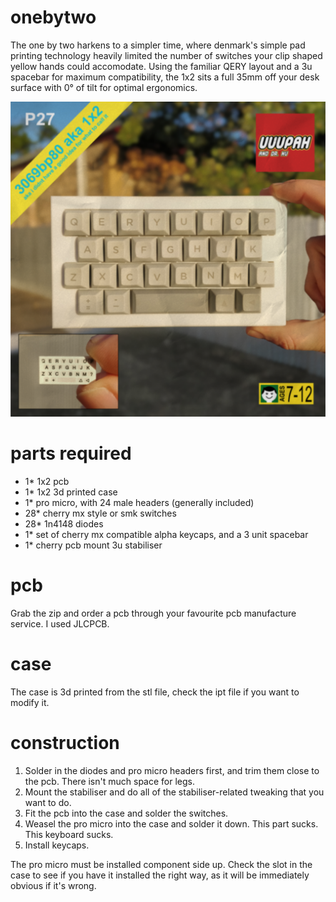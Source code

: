 # onebytwo
The one by two harkens to a simpler time, where denmark's simple pad printing technology heavily limited the number of switches your clip shaped yellow hands could accomodate. Using the familiar QERY layout and a 3u spacebar for maximum compatibility, the 1x2 sits a full 35mm off your desk surface with 0° of tilt for optimal ergonomics.

![titlecard](https://github.com/uuupah/onebytwo/blob/main/onebytwo.png?raw=true)

# parts required

- 1* 1x2 pcb
- 1* 1x2 3d printed case
- 1* pro micro, with 24 male headers (generally included)
- 28* cherry mx style or smk switches
- 28* 1n4148 diodes
- 1* set of cherry mx compatible alpha keycaps, and a 3 unit spacebar
- 1* cherry pcb mount 3u stabiliser

# pcb
Grab the zip and order a pcb through your favourite pcb manufacture service. I used JLCPCB. 

# case
The case is 3d printed from the stl file, check the ipt file if you want to modify it.

# construction
1. Solder in the diodes and pro micro headers first, and trim them close to the pcb. There isn't much space for legs. 
2. Mount the stabiliser and do all of the stabiliser-related tweaking that you want to do.
3. Fit the pcb into the case and solder the switches.
4. Weasel the pro micro into the case and solder it down. This part sucks. This keyboard sucks.
5. Install keycaps.

The pro micro must be installed component side up. Check the slot in the case to see if you have it installed the right way, as it will be immediately obvious if it's wrong.
